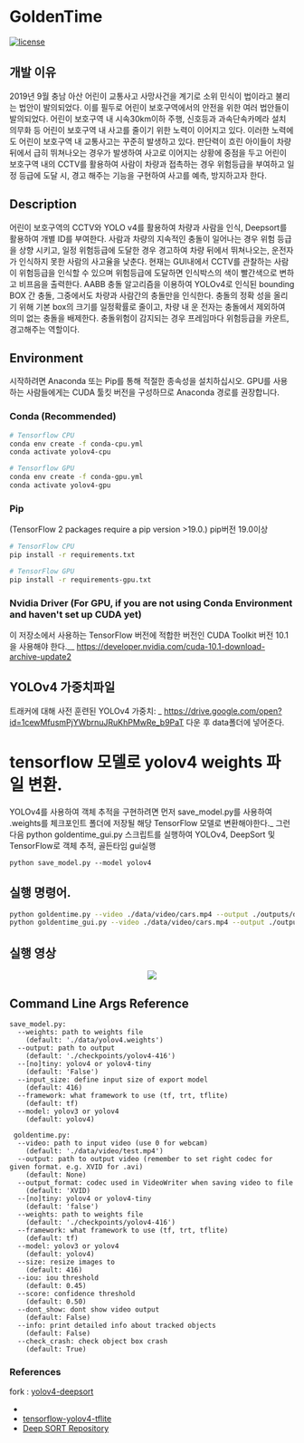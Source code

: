 # GoldenTime
[![license](https://img.shields.io/github/license/mashape/apistatus.svg)](LICENSE)

## 개발 이유
2019년 9월 충남 아산 어린이 교통사고 사망사건을 계기로 소위
민식이 법이라고 불리는 법안이 발의되었다. 이를 필두로 
어린이 보호구역에서의 안전을 위한 여러 법안들이 발의되었다.
어린이 보호구역 내 시속30km이하 주행, 신호등과 과속단속카메라
설치 의무화 등 어린이 보호구역 내 사고를 줄이기 위한 노력이
이어지고 있다.
이러한 노력에도 어린이 보호구역 내 교통사고는 꾸준히 발생하고 
있다. 판단력이 흐린 아이들이 차량뒤에서 급히 뛰쳐나오는 경우가
발생하여 사고로 이어지는 상황에 중점을 두고 어린이 보호구역 내의 
CCTV를 활용하여 사람이 차량과 접촉하는 경우 위험등급을
부여하고 일정 등급에 도달 시, 경고 해주는 기능을 구현하여
사고를 예측, 방지하고자 한다.

## Description
어린이 보호구역의 CCTV와 YOLO v4를 활용하여 차량과 사람을 인식, Deepsort를 활용하여 개별 ID를 부여한다. 사람과 차량의 지속적인 충돌이 일어나는 경우 위험 등급을 상향 시키고, 일정 위험등급에 도달한 경우 경고하여 차량 뒤에서 뛰쳐나오는, 운전자가 인식하지 못한 사람의 사고율을 낮춘다. 현재는 GUI내에서 CCTV를 관찰하는 사람이 위험등급을 인식할 수 있으며 위험등급에 도달하면 인식박스의 색이 빨간색으로 변하고 비프음을 출력한다.
 AABB 충돌 알고리즘을 이용하여 YOLOv4로 인식된 bounding BOX   간 충돌, 그중에서도 차량과 사람간의 충돌만을 인식한다. 충돌의 정확    성을 올리기 위해 기본 box의 크기를 일정확률로 줄이고, 차량 내 운   전자는 충돌에서 제외하여 의미 없는 충돌을 배제한다. 충돌위험이 감지되는 경우 프레임마다 위험등급을 카운트, 경고해주는 역할이다.

## Environment
시작하려면 Anaconda 또는 Pip를 통해 적절한 종속성을 설치하십시오. GPU를 사용하는 사람들에게는 CUDA 툴킷 버전을 구성하므로 Anaconda 경로를 권장합니다.

### Conda (Recommended)
```bash
# Tensorflow CPU
conda env create -f conda-cpu.yml
conda activate yolov4-cpu

# Tensorflow GPU
conda env create -f conda-gpu.yml
conda activate yolov4-gpu
```


### Pip
(TensorFlow 2 packages require a pip version >19.0.) pip버전 19.0이상
```bash
# TensorFlow CPU
pip install -r requirements.txt

# TensorFlow GPU
pip install -r requirements-gpu.txt
```

### Nvidia Driver (For GPU, if you are not using Conda Environment and haven't set up CUDA yet)
이 저장소에서 사용하는 TensorFlow 버전에 적합한 버전인 CUDA Toolkit 버전 10.1을 사용해야 한다.__
https://developer.nvidia.com/cuda-10.1-download-archive-update2

## YOLOv4 가중치파일
트래커에 대해 사전 훈련된 YOLOv4 가중치: _
https://drive.google.com/open?id=1cewMfusmPjYWbrnuJRuKhPMwRe_b9PaT
다운 후 data폴더에 넣어준다.

# tensorflow 모델로 yolov4 weights 파일 변환.
YOLOv4를 사용하여 객체 추적을 구현하려면 먼저 save_model.py를 사용하여 .weights를 체크포인트 폴더에 저장될 해당 TensorFlow 모델로 변환해야한다._
그런 다음 python goldentime_gui.py 스크립트를 실행하여 YOLOv4, DeepSort 및 TensorFlow로 객체 추적, 골든타임 gui실행
```
python save_model.py --model yolov4 
```

## 실행 명령어.
```bash
python goldentime.py --video ./data/video/cars.mp4 --output ./outputs/demo.avi --model yolov4 check_crash
python goldentime_gui.py --video ./data/video/cars.mp4 --output ./outputs/demo.avi --model yolov4 check_crash #gui(pyqt5)
```
## 실행 영상
<p align="center"><img src="test.gif"\></p>



## Command Line Args Reference
```
save_model.py:
  --weights: path to weights file
    (default: './data/yolov4.weights')
  --output: path to output
    (default: './checkpoints/yolov4-416')
  --[no]tiny: yolov4 or yolov4-tiny
    (default: 'False')
  --input_size: define input size of export model
    (default: 416)
  --framework: what framework to use (tf, trt, tflite)
    (default: tf)
  --model: yolov3 or yolov4
    (default: yolov4)
    
 goldentime.py:
  --video: path to input video (use 0 for webcam)
    (default: './data/video/test.mp4')
  --output: path to output video (remember to set right codec for given format. e.g. XVID for .avi)
    (default: None)
  --output_format: codec used in VideoWriter when saving video to file
    (default: 'XVID)
  --[no]tiny: yolov4 or yolov4-tiny
    (default: 'false')
  --weights: path to weights file
    (default: './checkpoints/yolov4-416')
  --framework: what framework to use (tf, trt, tflite)
    (default: tf)
  --model: yolov3 or yolov4
    (default: yolov4)
  --size: resize images to
    (default: 416)
  --iou: iou threshold
    (default: 0.45)
  --score: confidence threshold
    (default: 0.50)
  --dont_show: dont show video output
    (default: False)
  --info: print detailed info about tracked objects
    (default: False)
  --check_crash: check object box crash
    (default: True)
```



### References  
  fork : [yolov4-deepsort](https://github.com/theAIGuysCode/yolov4-deepsort)

  * 
  * [tensorflow-yolov4-tflite](https://github.com/hunglc007/tensorflow-yolov4-tflite)
  * [Deep SORT Repository](https://github.com/nwojke/deep_sort)
